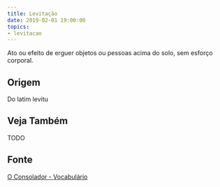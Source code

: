 ```yaml
---
title: Levitação
date: 2019-02-01 19:00:00
topics:
- levitacao
---
```


Ato ou efeito de erguer objetos ou pessoas acima do solo, sem esforço corporal.

## Origem
Do latim levitu

## Veja Também
TODO

## Fonte
[O Consolador - Vocabulário](http://www.oconsolador.com.br/linkfixo/vocabulario/principal.html)


